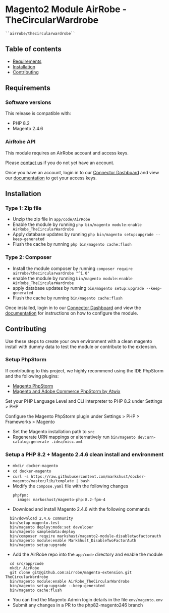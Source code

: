 # Magento2 Module AirRobe - TheCircularWardrobe

    ``airrobe/thecircularwardrobe``

## Table of contents
 - [Requirements](#requirements)
 - [Installation](#installation)
 - [Contributing](#contributing)

## Requirements

### Software versions
This release is compatible with:
- PHP 8.2
- Magento 2.4.6

### AirRobe API
This module requires an AirRobe account and access keys.

Please [contact us](mailto:developers@airrobe.com) if you do not yet have an account.

Once you have an account, login in to our [Connector Dashboard](https://connector.airrobe.com) and view our [documentation](https://connector.airrobe.com/docs/magento) to get your access keys.

## Installation

### Type 1: Zip file

 - Unzip the zip file in `app/code/AirRobe`
 - Enable the module by running `php bin/magento module:enable AirRobe_TheCircularWardrobe`
 - Apply database updates by running `php bin/magento setup:upgrade --keep-generated`
 - Flush the cache by running `php bin/magento cache:flush`

### Type 2: Composer
 - Install the module composer by running `composer require airrobe/thecircularwardrobe "^1.0"`
 - enable the module by running `bin/magento module:enable AirRobe_TheCircularWardrobe`
 - apply database updates by running `bin/magento setup:upgrade --keep-generated`
 - Flush the cache by running `bin/magento cache:flush`

Once installed, login in to our [Connector Dashboard](https://connector.airrobe.com) and view the [documentation](https://connector.airrobe.com/docs/magento) for instructions on how to configure the module.

## Contributing

Use these steps to create your own environment with a clean magento install with dummy data
to test the module or contribute to the extension.

### Setup PhpStorm

If contributing to this project, we highly recommend using the IDE PhpStorm and the following plugins:
- [Magento PhpStorm](https://plugins.jetbrains.com/plugin/8024-magento-phpstorm)
- [Magento and Adobe Commerce PhpStorm by Atwix](https://plugins.jetbrains.com/plugin/20554-magento-and-adobe-commerce-phpstorm-by-atwix)

Set your PHP Language Level and CLI interpreter to PHP 8.2 under Settings > PHP

Configure the Magento PhpStorm plugin under Settings > PHP > Frameworks > Magento
- Set the Magento installation path to `src`
- Regenerate URN mappings or alternatively run `bin/magento dev:urn-catalog:generate .idea/misc.xml`

### Setup a PHP 8.2 + Magento 2.4.6 clean install and environment

- `mkdir docker-magento`
- `cd docker-magento`
- `curl -s https://raw.githubusercontent.com/markshust/docker-magento/master/lib/template | bash`
- Modify the `compose.yaml` file with the following changes
  ```
  phpfpm:
    image: markoshust/magento-php:8.2-fpm-4
  ```
- Download and install Magento 2.4.6 with the following commands
```
  bin/download 2.4.6 community
  bin/setup magento.test
  bin/magento deploy:mode:set developer
  bin/magento sampledata:deploy
  bin/composer require markshust/magento2-module-disabletwofactorauth
  bin/magento module:enable MarkShust_DisableTwoFactorAuth
  bin/magento setup:upgrade
```
- Add the AirRobe repo into the `app/code` directory and enable the module
```
  cd src/app/code
  mkdir AirRobe
  git clone git@github.com:airrobe/magento-extension.git TheCircularWardrobe
  bin/magento module:enable AirRobe_TheCircularWardrobe
  bin/magento setup:upgrade --keep-generated
  bin/magento cache:flush
```
- You can find the Magento Admin login details in the file `env/magento.env`
- Submit any changes in a PR to the php82-magento246 branch
